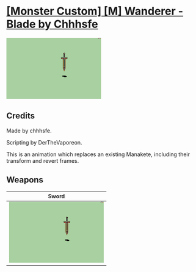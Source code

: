 # [\[Monster Custom\] \[M\] Wanderer - Blade by Chhhsfe](./)

<img src="./1.%20Sword/Sword_000.png" alt="[Monster Custom] [M] Wanderer - Blade by Chhhsfe standing" />

## Credits

Made by chhhsfe.

Scripting by DerTheVaporeon.

This is an animation which replaces an existing Manakete, including their transform and revert frames.

## Weapons


|Sword |
|  :---: |
| <img alt="Sword animation" src="./1.%20Sword/Sword.gif" /> |
